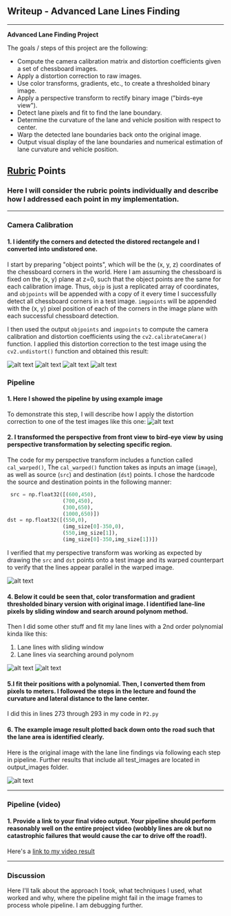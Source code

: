## Writeup  - Advanced Lane Lines Finding
---

**Advanced Lane Finding Project**

The goals / steps of this project are the following:

* Compute the camera calibration matrix and distortion coefficients given a set of chessboard images.
* Apply a distortion correction to raw images.
* Use color transforms, gradients, etc., to create a thresholded binary image.
* Apply a perspective transform to rectify binary image ("birds-eye view").
* Detect lane pixels and fit to find the lane boundary.
* Determine the curvature of the lane and vehicle position with respect to center.
* Warp the detected lane boundaries back onto the original image.
* Output visual display of the lane boundaries and numerical estimation of lane curvature and vehicle position.

[//]: # (Image References)

[image1]: ./camera_cal/camera_cal_results1.PNG "Undistorted Camera Calibration Images"
[image2]: ./camera_cal/camera_cal_results2.PNG "Undistorted Camera Calibration Images"
[image3]: ./camera_cal/camera_cal_results3.PNG "Undistorted Camera Calibration Images"
[image4]: ./camera_cal/camera_cal_results4.PNG "Undistorted Camera Calibration Images"
[image5]: ./test_images/test2.jpg "Original Image"
[image6]: ./output_images/warped_test2.jpg "Undistorted Image"
[image7]: ./test_images/test2_res_fit.png "Color & Gradient Thresholding"
[image8]: ./output_images/around_test2.jpg "Fitting Polynomial and Searching around the fitted polynomial"
[image9]: ./test_images/test2_res_org.png "Back to the Origianl Image with lane lines"
[image10]: ./output_images/window_test2.jpg "Sliding Window Search"
[video1]: ./project_video_output.mp4 "Original Video"

## [Rubric](https://review.udacity.com/#!/rubrics/571/view) Points

### Here I will consider the rubric points individually and describe how I addressed each point in my implementation.  

---

### Camera Calibration

#### 1. I identify the corners and detected the distored rectangele and I converted into undistored one. 

I start by preparing "object points", which will be the (x, y, z) coordinates of the chessboard corners in the world. Here I am assuming the chessboard is fixed on the (x, y) plane at z=0, such that the object points are the same for each calibration image.  Thus, `objp` is just a replicated array of coordinates, and `objpoints` will be appended with a copy of it every time I successfully detect all chessboard corners in a test image.  `imgpoints` will be appended with the (x, y) pixel position of each of the corners in the image plane with each successful chessboard detection.  

I then used the output `objpoints` and `imgpoints` to compute the camera calibration and distortion coefficients using the `cv2.calibrateCamera()` function.  I applied this distortion correction to the test image using the `cv2.undistort()` function and obtained this result: 

![alt text][image1]
![alt text][image2]
![alt text][image3]
![alt text][image4]

### Pipeline

#### 1. Here I showed the pipeline by using example image

To demonstrate this step, I will describe how I apply the distortion correction to one of the test images like this one:
![alt text][image5]

#### 2. I transformed the perspective from front view to bird-eye view by using perspective transformation by selecting specific region.

The code for my perspective transform includes a function called `cal_warped()`,  The `cal_warped()` function takes as inputs an image (`image`), as well as source (`src`) and destination (`dst`) points.  I chose the hardcode the source and destination points in the following manner:

```python
 src = np.float32([(600,450),
                  (700,450), 
                  (300,650), 
                  (1000,650)])
dst = np.float32([(550,0),
                  (img_size[0]-350,0),
                  (550,img_size[1]),
                  (img_size[0]-350,img_size[1])])
```

I verified that my perspective transform was working as expected by drawing the `src` and `dst` points onto a test image and its warped counterpart to verify that the lines appear parallel in the warped image.

![alt text][image6]

#### 4.  Below it could be seen that, color transformation and gradient thresholded binary version with original image. I identified lane-line pixels by sliding window and search around polynom method.

Then I did some other stuff and fit my lane lines with a 2nd order polynomial kinda like this: 
1. Lane lines with sliding window
2. Lane lines via searching around polynom

![alt text][image10]
![alt text][image8]

#### 5.I fit their positions with a polynomial. Then, I converted them from pixels to meters. I followed the steps in the lecture and found the curvature and lateral distance to the lane center.

I did this in lines 273 through 293 in my code in `P2.py`

#### 6. The example image result plotted back down onto the road such that the lane area is identified clearly.

Here is the original image with the lane line findings via following each step in pipeline. Further results that include all test_images are located in output_images folder.

![alt text][image9]

---

### Pipeline (video)

#### 1. Provide a link to your final video output.  Your pipeline should perform reasonably well on the entire project video (wobbly lines are ok but no catastrophic failures that would cause the car to drive off the road!).

Here's a [link to my video result](./project_video_output.mp4)

---

### Discussion

Here I'll talk about the approach I took, what techniques I used, what worked and why, where the pipeline might fail in the image frames to process whole pipeline. I am debugging further.

